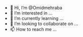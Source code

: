 - 👋 Hi, I’m @Omidmehraba
- 👀 I’m interested in ...
- 🌱 I’m currently learning ...
- 💞️ I’m looking to collaborate on ...
- 📫 How to reach me ...

<!---
Omidmehraba/Omidmehraba is a ✨ special ✨ repository because its `README.md` (this file) appears on your GitHub profile.
You can click the Preview link to take a look at your changes.
--->
